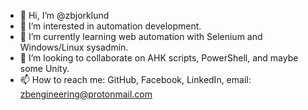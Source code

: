 - 👋 Hi, I’m @zbjorklund
- 👀 I’m interested in automation development.
- 🌱 I’m currently learning web automation with Selenium and Windows/Linux sysadmin.
- 💞️ I’m looking to collaborate on AHK scripts, PowerShell, and maybe some Unity.
- 📫 How to reach me: GitHub, Facebook, LinkedIn, email: zbengineering@protonmail.com

<!---
zbjorklund/zbjorklund is a ✨ special ✨ repository because its `README.md` (this file) appears on your GitHub profile.
You can click the Preview link to take a look at your changes.
--->
